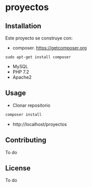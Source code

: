 # proyectos

## Installation

Este proyecto se construye con:
- composer. https://getcomposer.org
```
sudo apt-get install composer
```
- MySQL
- PHP 7.2
- Apache2

## Usage

- Clonar repositorio
```bash
composer install
```
- http://localhost/proyectos

## Contributing
To do

## License
To do

